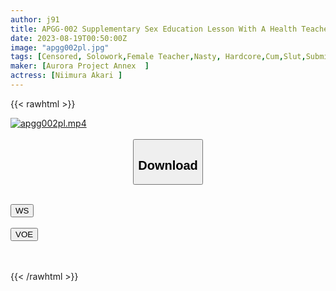```yaml
---
author: j91
title: APGG-002 Supplementary Sex Education Lesson With A Health Teacher Akari Niimura
date: 2023-08-19T00:50:00Z
image: "apgg002pl.jpg"
tags: [Censored, Solowork,Female Teacher,Nasty, Hardcore,Cum,Slut,Submissive Men	]
maker: [Aurora Project Annex  ]
actress: [Niimura Akari ]
---
```



{{< rawhtml >}}

<div class="video" data-videoid="qm1p8kw5ll56">
    <a href="javascript:;">
        <img src="https://my.j91.asia/posts/apgg002pl/apgg002pl.jpg" width="WIDTH" height="HEIGHT" alt="apgg002pl.mp4" loading="lazy">
    </a>
</div>

<script type="text/javascript" src="https://j91.asia/asset/on-demand-ws.js"></script>

<br>
  <link rel="stylesheet" href="https://j91.asia/asset/bs5.css">
  
  <center>
  <button class="btn btn-primary" type="button" data-bs-toggle="collapse" data-bs-target=".multi-collapse" aria-expanded="false" aria-controls="multiCollapseExample1 multiCollapseExample2"><h2>Download</h2></button></center>
</p>
<div class="row">
  <div class="col">
    <div class="collapse multi-collapse" id="multiCollapseExample1">
      <div class="card card-body">
	      	      <br>
<div class="buttons">  
<a href="https://wolfstream.tv/qm1p8kw5ll56"><button class="btn-hover color-3"><i class="fa fa-download"></i> WS</button></a></div>
    </div>
  </div>
</div>
  <div class="col">
    <div class="collapse multi-collapse" id="multiCollapseExample2">
      <div class="card card-body">
	      <br>
<div class="buttons">
    <a href="https://voe.sx/lkoe4iewstl6.html"><button class="btn-hover color-9"><i class="fa fa-download"></i> VOE</button></a></div>
<br><br>
      </div>
    </div>
  </div>
</div>

{{< /rawhtml >}}